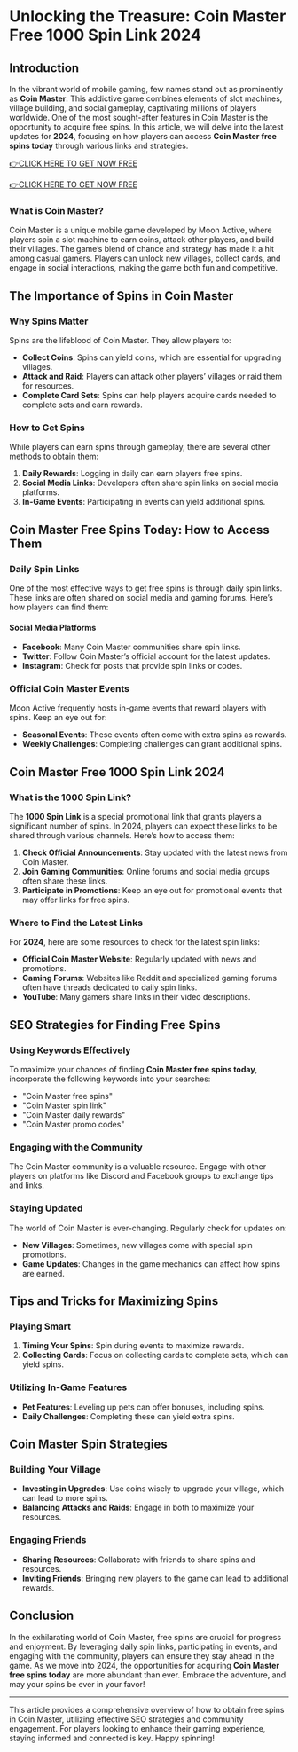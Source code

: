 # Unlocking the Treasure: Coin Master Free 1000 Spin Link 2024

## Introduction

In the vibrant world of mobile gaming, few names stand out as prominently as **Coin Master**. This addictive game combines elements of slot machines, village building, and social gameplay, captivating millions of players worldwide. One of the most sought-after features in Coin Master is the opportunity to acquire free spins. In this article, we will delve into the latest updates for **2024**, focusing on how players can access **Coin Master free spins today** through various links and strategies.

[👉CLICK HERE TO GET NOW FREE](https://todaylink.site/Coinspins/)

[👉CLICK HERE TO GET NOW FREE](https://todaylink.site/Coinspins/)


### What is Coin Master?

Coin Master is a unique mobile game developed by Moon Active, where players spin a slot machine to earn coins, attack other players, and build their villages. The game’s blend of chance and strategy has made it a hit among casual gamers. Players can unlock new villages, collect cards, and engage in social interactions, making the game both fun and competitive.

## The Importance of Spins in Coin Master

### Why Spins Matter

Spins are the lifeblood of Coin Master. They allow players to:

- **Collect Coins**: Spins can yield coins, which are essential for upgrading villages.
- **Attack and Raid**: Players can attack other players’ villages or raid them for resources.
- **Complete Card Sets**: Spins can help players acquire cards needed to complete sets and earn rewards.

### How to Get Spins

While players can earn spins through gameplay, there are several other methods to obtain them:

1. **Daily Rewards**: Logging in daily can earn players free spins.
2. **Social Media Links**: Developers often share spin links on social media platforms.
3. **In-Game Events**: Participating in events can yield additional spins.

## Coin Master Free Spins Today: How to Access Them

### Daily Spin Links

One of the most effective ways to get free spins is through daily spin links. These links are often shared on social media and gaming forums. Here’s how players can find them:

#### Social Media Platforms

- **Facebook**: Many Coin Master communities share spin links.
- **Twitter**: Follow Coin Master’s official account for the latest updates.
- **Instagram**: Check for posts that provide spin links or codes.

### Official Coin Master Events

Moon Active frequently hosts in-game events that reward players with spins. Keep an eye out for:

- **Seasonal Events**: These events often come with extra spins as rewards.
- **Weekly Challenges**: Completing challenges can grant additional spins.

## Coin Master Free 1000 Spin Link 2024

### What is the 1000 Spin Link?

The **1000 Spin Link** is a special promotional link that grants players a significant number of spins. In 2024, players can expect these links to be shared through various channels. Here’s how to access them:

1. **Check Official Announcements**: Stay updated with the latest news from Coin Master.
2. **Join Gaming Communities**: Online forums and social media groups often share these links.
3. **Participate in Promotions**: Keep an eye out for promotional events that may offer links for free spins.

### Where to Find the Latest Links

For **2024**, here are some resources to check for the latest spin links:

- **Official Coin Master Website**: Regularly updated with news and promotions.
- **Gaming Forums**: Websites like Reddit and specialized gaming forums often have threads dedicated to daily spin links.
- **YouTube**: Many gamers share links in their video descriptions.

## SEO Strategies for Finding Free Spins

### Using Keywords Effectively

To maximize your chances of finding **Coin Master free spins today**, incorporate the following keywords into your searches:

- "Coin Master free spins"
- "Coin Master spin link"
- "Coin Master daily rewards"
- "Coin Master promo codes"

### Engaging with the Community

The Coin Master community is a valuable resource. Engage with other players on platforms like Discord and Facebook groups to exchange tips and links. 

### Staying Updated

The world of Coin Master is ever-changing. Regularly check for updates on:

- **New Villages**: Sometimes, new villages come with special spin promotions.
- **Game Updates**: Changes in the game mechanics can affect how spins are earned.

## Tips and Tricks for Maximizing Spins

### Playing Smart

1. **Timing Your Spins**: Spin during events to maximize rewards.
2. **Collecting Cards**: Focus on collecting cards to complete sets, which can yield spins.

### Utilizing In-Game Features

- **Pet Features**: Leveling up pets can offer bonuses, including spins.
- **Daily Challenges**: Completing these can yield extra spins.

## Coin Master Spin Strategies

### Building Your Village

- **Investing in Upgrades**: Use coins wisely to upgrade your village, which can lead to more spins.
- **Balancing Attacks and Raids**: Engage in both to maximize your resources.

### Engaging Friends

- **Sharing Resources**: Collaborate with friends to share spins and resources.
- **Inviting Friends**: Bringing new players to the game can lead to additional rewards.

## Conclusion

In the exhilarating world of Coin Master, free spins are crucial for progress and enjoyment. By leveraging daily spin links, participating in events, and engaging with the community, players can ensure they stay ahead in the game. As we move into 2024, the opportunities for acquiring **Coin Master free spins today** are more abundant than ever. Embrace the adventure, and may your spins be ever in your favor!

---

This article provides a comprehensive overview of how to obtain free spins in Coin Master, utilizing effective SEO strategies and community engagement. For players looking to enhance their gaming experience, staying informed and connected is key. Happy spinning!
